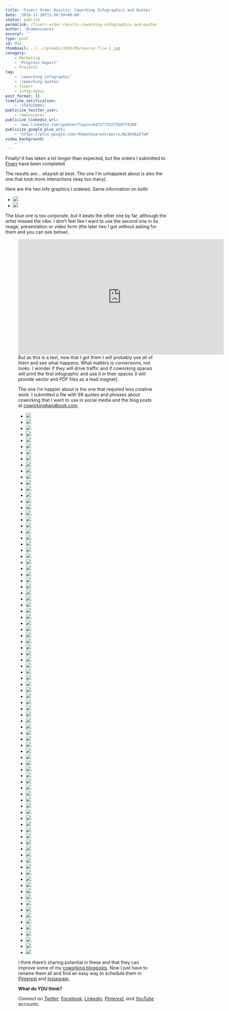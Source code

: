 ```yaml
---
title: 'Fiverr Order Results: Coworking Infographics and Quotes'
date: '2018-11-26T11:50:59+00:00'
status: publish
permalink: /fiverr-order-results-coworking-infographics-and-quotes
author: '@ramonsuarez'
excerpt: ''
type: post
id: 854
thumbnail: ../../uploads/2019/05/source-file-1.jpg
category:
    - Marketing
    - 'Progress Report'
    - Projects
tag:
    - 'coworking infographic'
    - 'coworking quotes'
    - fiverr
    - infographic
post_format: []
timeline_notification:
    - '1543229461'
publicize_twitter_user:
    - ramonsuarez
publicize_linkedin_url:
    - 'www.linkedin.com/updates?topic=6472773527559774208'
publicize_google_plus_url:
    - 'https://plus.google.com/+RamonSuarezV/posts/WL5KXAzE7wR'
video_background:
    - ''
---
```

Finally! It has taken a lot longer than expected, but the orders I submitted to [Fiverr](http://www.fiverr.com/s2/6024be1e4a) have been completed.

The results are… okayish at best. The one I’m unhappiest about is also the one that took more interactions (way too many).

Here are the two info graphics I ordered. Same information on both:

- ![](/uploads/2018/11/source-file.jpg)
- ![](/uploads/2018/11/advantages-of-coworking-410x1024.png)

The blue one is too corporate, but it beats the other one by far, although the *artist* missed the vibe. I don’t feel like I want to use the second one in its image, presentation or video form (the later two I got without asking for them and you can see below).

<figure class="wp-block-embed-youtube wp-block-embed is-type-video is-provider-youtube wp-embed-aspect-16-9 wp-has-aspect-ratio"><div class="wp-block-embed__wrapper"><span class="embed-youtube" style="text-align:center; display: block;"><iframe allowfullscreen="true" class="youtube-player" height="360" loading="lazy" sandbox="allow-scripts allow-same-origin allow-popups allow-presentation" src="https://www.youtube.com/embed/LGyd8xplBlo?version=3&rel=1&showsearch=0&showinfo=1&iv_load_policy=1&fs=1&hl=en-US&autohide=2&wmode=transparent" style="border:0;" width="640"></iframe></span></div>But as this is a test, now that I got them I will probably use all of them and see what happens. What matters is conversions, not looks. I wonder if they will drive traffic and if coworking spaces will print the first infographic and use it in their spaces (I will provide vector and PDF files as a lead magnet).

The one I’m happier about is the one that required less creative work. I submitted a file with 99 quotes and phrases about coworking that I want to use in social media and the blog posts at [coworkinghandbook.com](https://www.coworkinghandbook.com).

- ![](/uploads/2018/11/quote-45-2-1024x1024.jpg)
- ![](/uploads/2018/11/quote-44-2-1024x1024.jpg)
- ![](/uploads/2018/11/quote-43-2-1024x1024.jpg)
- ![](/uploads/2018/11/quote-42-2-1024x1024.jpg)
- ![](/uploads/2018/11/quote-41-2-1024x1024.jpg)
- ![](/uploads/2018/11/quote-40-2-1024x1024.jpg)
- ![](/uploads/2018/11/quote-39-2-1024x1024.jpg)
- ![](/uploads/2018/11/quote-38-2-1024x1024.jpg)
- ![](/uploads/2018/11/quote-37-2-1024x1024.jpg)
- ![](/uploads/2018/11/quote-36-2-1024x1024.jpg)
- ![](/uploads/2018/11/quote-35-2-1024x1024.jpg)
- ![](/uploads/2018/11/quote-34-2-1024x1024.jpg)
- ![](/uploads/2018/11/quote-33-2-1024x1024.jpg)
- ![](/uploads/2018/11/quote-32-2-1024x1024.jpg)
- ![](/uploads/2018/11/quote-31-2-1024x1024.jpg)
- ![](/uploads/2018/11/quote-30-2-1024x1024.jpg)
- ![](/uploads/2018/11/quote-29-2-1024x1024.jpg)
- ![](/uploads/2018/11/quote-28-2-1024x1024.jpg)
- ![](/uploads/2018/11/quote-27-2-1024x1024.jpg)
- ![](/uploads/2018/11/quote-26-2-1024x1024.jpg)
- ![](/uploads/2018/11/quote-25-2-1024x1024.jpg)
- ![](/uploads/2018/11/quote-24-2-1024x1024.jpg)
- ![](/uploads/2018/11/quote-23-2-1024x1024.jpg)
- ![](/uploads/2018/11/quote-22-2-1024x1024.jpg)
- ![](/uploads/2018/11/quote-21-2-1024x1024.jpg)
- ![](/uploads/2018/11/quote-20-2-1024x1024.jpg)
- ![](/uploads/2018/11/quote-19-2-1024x1024.jpg)
- ![](/uploads/2018/11/quote-18-2-1024x1024.jpg)
- ![](/uploads/2018/11/quote-17-2-1024x1024.jpg)
- ![](/uploads/2018/11/quote-16-2-1024x1024.jpg)
- ![](/uploads/2018/11/quote-15-2-1024x1024.jpg)
- ![](/uploads/2018/11/quote-14-2-1024x1024.jpg)
- ![](/uploads/2018/11/quote-13-2-1024x1024.jpg)
- ![](/uploads/2018/11/quote-12-2-1024x1024.jpg)
- ![](/uploads/2018/11/quote-11-2-1024x1024.jpg)
- ![](/uploads/2018/11/quote-10-2-1024x1024.jpg)
- ![](/uploads/2018/11/quote-9-2-1024x1024.jpg)
- ![](/uploads/2018/11/quote-8-2-1024x1024.jpg)
- ![](/uploads/2018/11/quote-7-2-1024x1024.jpg)
- ![](/uploads/2018/11/quote-6_typo-2-1024x1024.jpg)
- ![](/uploads/2018/11/quote-5-2-1024x1024.jpg)
- ![](/uploads/2018/11/quote-4-2-1024x1024.jpg)
- ![](/uploads/2018/11/quote-3-2-1024x1024.jpg)
- ![](/uploads/2018/11/quote-2-2-1024x1024.jpg)
- ![](/uploads/2018/11/quote-1-2-1024x1024.jpg)
- ![](/uploads/2018/11/quote-52-1024x1024.jpg)
- ![](/uploads/2018/11/quote-51-1024x1024.jpg)
- ![](/uploads/2018/11/quote-50-1024x1024.jpg)
- ![](/uploads/2018/11/quote-49-1024x1024.jpg)
- ![](/uploads/2018/11/quote-48-1024x1024.jpg)
- ![](/uploads/2018/11/quote-47-1024x1024.jpg)
- ![](/uploads/2018/11/quote-46-1024x1024.jpg)
- ![](/uploads/2018/11/quote-45-1024x1024.jpg)
- ![](/uploads/2018/11/quote-44-1024x1024.jpg)
- ![](/uploads/2018/11/quote-43-1024x1024.jpg)
- ![](/uploads/2018/11/quote-42-1024x1024.jpg)
- ![](/uploads/2018/11/quote-41-1024x1024.jpg)
- ![](/uploads/2018/11/quote-40-1024x1024.jpg)
- ![](/uploads/2018/11/quote-39-1024x1024.jpg)
- ![](/uploads/2018/11/quote-38-1024x1024.jpg)
- ![](/uploads/2018/11/quote-37-1024x1024.jpg)
- ![](/uploads/2018/11/quote-9-1024x1024.jpg)
- ![](/uploads/2018/11/quote-8-1024x1024.jpg)
- ![](/uploads/2018/11/quote-7-1024x1024.jpg)
- ![](/uploads/2018/11/quote-6-1024x1024.jpg)
- ![](/uploads/2018/11/quote-5-1024x1024.jpg)
- ![](/uploads/2018/11/quote-4-1024x1024.jpg)
- ![](/uploads/2018/11/quote-36-1024x1024.jpg)
- ![](/uploads/2018/11/quote-35-1024x1024.jpg)
- ![](/uploads/2018/11/quote-34-1024x1024.jpg)
- ![](/uploads/2018/11/quote-33-1024x1024.jpg)
- ![](/uploads/2018/11/quote-32-1024x1024.jpg)
- ![](/uploads/2018/11/quote-31-1024x1024.jpg)
- ![](/uploads/2018/11/quote-30-1024x1024.jpg)
- ![](/uploads/2018/11/quote-3-1024x1024.jpg)
- ![](/uploads/2018/11/quote-29-1024x1024.jpg)
- ![](/uploads/2018/11/quote-28-1024x1024.jpg)
- ![](/uploads/2018/11/quote-27-1024x1024.jpg)
- ![](/uploads/2018/11/quote-26-1024x1024.jpg)
- ![](/uploads/2018/11/quote-25-1024x1024.jpg)
- ![](/uploads/2018/11/quote-24-1024x1024.jpg)
- ![](/uploads/2018/11/quote-23-1024x1024.jpg)
- ![](/uploads/2018/11/quote-22-1024x1024.jpg)
- ![](/uploads/2018/11/quote-21-1024x1024.jpg)
- ![](/uploads/2018/11/quote-20-1024x1024.jpg)
- ![](/uploads/2018/11/quote-2-1024x1024.jpg)
- ![](/uploads/2018/11/quote-19-1024x1024.jpg)
- ![](/uploads/2018/11/quote-18-1024x1024.jpg)
- ![](/uploads/2019/05/quote-1.jpg)

I think there’s sharing potential in these and that they can improve some of my [coworking blogposts](https://coworkinghandbook.com/blog). Now I just have to rename them all and find an easy way to schedule them in [Pinterest](https://www.pinterest.com/ramonsuarez/coworking/) and [Instagram](https://www.instagram.com/ramonsuarez/).

**What do YOU think?**

*Connect on [Twitter](https://twitter.com/ramonsuarez), [Facebook](https://www.facebook.com/ramonsuarezdotcom), [Linkedin](https://www.linkedin.com/in/ramonsuarez/), [Pinterest](https://www.pinterest.com/ramonsuarez/), and [YouTube](https://www.youtube.com/ramonsuarezv) accounts.*